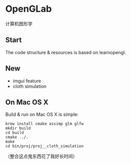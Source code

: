 # OpenGLab
计算机图形学

## Start
The code structure & resources is based on learnopengl.

## New
- imgui feature
- cloth simulation


## On Mac OS X
Build & run on Mac OS X is simple:
```
brew install cmake assimp glm glfw
mkdir build
cd build
cmake ../.
make
cd bin/proj/proj__cloth_simulation
```

（整合这点鬼东西花了我好长时间）
